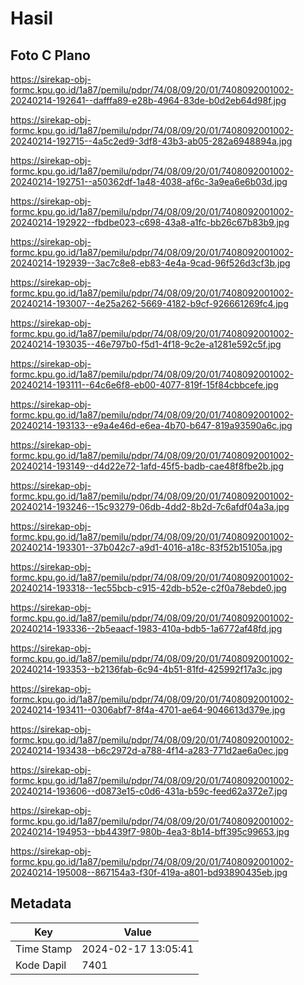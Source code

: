 # Hasil

## Foto C Plano

https://sirekap-obj-formc.kpu.go.id/1a87/pemilu/pdpr/74/08/09/20/01/7408092001002-20240214-192641--dafffa89-e28b-4964-83de-b0d2eb64d98f.jpg

https://sirekap-obj-formc.kpu.go.id/1a87/pemilu/pdpr/74/08/09/20/01/7408092001002-20240214-192715--4a5c2ed9-3df8-43b3-ab05-282a6948894a.jpg

https://sirekap-obj-formc.kpu.go.id/1a87/pemilu/pdpr/74/08/09/20/01/7408092001002-20240214-192751--a50362df-1a48-4038-af6c-3a9ea6e6b03d.jpg

https://sirekap-obj-formc.kpu.go.id/1a87/pemilu/pdpr/74/08/09/20/01/7408092001002-20240214-192922--fbdbe023-c698-43a8-a1fc-bb26c67b83b9.jpg

https://sirekap-obj-formc.kpu.go.id/1a87/pemilu/pdpr/74/08/09/20/01/7408092001002-20240214-192939--3ac7c8e8-eb83-4e4a-9cad-96f526d3cf3b.jpg

https://sirekap-obj-formc.kpu.go.id/1a87/pemilu/pdpr/74/08/09/20/01/7408092001002-20240214-193007--4e25a262-5669-4182-b9cf-926661269fc4.jpg

https://sirekap-obj-formc.kpu.go.id/1a87/pemilu/pdpr/74/08/09/20/01/7408092001002-20240214-193035--46e797b0-f5d1-4f18-9c2e-a1281e592c5f.jpg

https://sirekap-obj-formc.kpu.go.id/1a87/pemilu/pdpr/74/08/09/20/01/7408092001002-20240214-193111--64c6e6f8-eb00-4077-819f-15f84cbbcefe.jpg

https://sirekap-obj-formc.kpu.go.id/1a87/pemilu/pdpr/74/08/09/20/01/7408092001002-20240214-193133--e9a4e46d-e6ea-4b70-b647-819a93590a6c.jpg

https://sirekap-obj-formc.kpu.go.id/1a87/pemilu/pdpr/74/08/09/20/01/7408092001002-20240214-193149--d4d22e72-1afd-45f5-badb-cae48f8fbe2b.jpg

https://sirekap-obj-formc.kpu.go.id/1a87/pemilu/pdpr/74/08/09/20/01/7408092001002-20240214-193246--15c93279-06db-4dd2-8b2d-7c6afdf04a3a.jpg

https://sirekap-obj-formc.kpu.go.id/1a87/pemilu/pdpr/74/08/09/20/01/7408092001002-20240214-193301--37b042c7-a9d1-4016-a18c-83f52b15105a.jpg

https://sirekap-obj-formc.kpu.go.id/1a87/pemilu/pdpr/74/08/09/20/01/7408092001002-20240214-193318--1ec55bcb-c915-42db-b52e-c2f0a78ebde0.jpg

https://sirekap-obj-formc.kpu.go.id/1a87/pemilu/pdpr/74/08/09/20/01/7408092001002-20240214-193336--2b5eaacf-1983-410a-bdb5-1a6772af48fd.jpg

https://sirekap-obj-formc.kpu.go.id/1a87/pemilu/pdpr/74/08/09/20/01/7408092001002-20240214-193353--b2136fab-6c94-4b51-81fd-425992f17a3c.jpg

https://sirekap-obj-formc.kpu.go.id/1a87/pemilu/pdpr/74/08/09/20/01/7408092001002-20240214-193411--0306abf7-8f4a-4701-ae64-9046613d379e.jpg

https://sirekap-obj-formc.kpu.go.id/1a87/pemilu/pdpr/74/08/09/20/01/7408092001002-20240214-193438--b6c2972d-a788-4f14-a283-771d2ae6a0ec.jpg

https://sirekap-obj-formc.kpu.go.id/1a87/pemilu/pdpr/74/08/09/20/01/7408092001002-20240214-193606--d0873e15-c0d6-431a-b59c-feed62a372e7.jpg

https://sirekap-obj-formc.kpu.go.id/1a87/pemilu/pdpr/74/08/09/20/01/7408092001002-20240214-194953--bb4439f7-980b-4ea3-8b14-bff395c99653.jpg

https://sirekap-obj-formc.kpu.go.id/1a87/pemilu/pdpr/74/08/09/20/01/7408092001002-20240214-195008--867154a3-f30f-419a-a801-bd93890435eb.jpg


## Metadata

| Key        | Value               |
| ---------- | ------------------- |
| Time Stamp | 2024-02-17 13:05:41 |
| Kode Dapil | 7401                |




